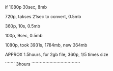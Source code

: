 if 1080p 30sec, 8mb

720p, takses 21sec to convert, 0.5mb

360p, 10s, 0.5mb

100p, 9sec, 0.5mb

1080p, took 3931s, 1784mb, new 364mb

APPROX  1.5hours, for 2gb file, 360p, 1/5 times size

```````  3hours  ```````````````````````````````````
